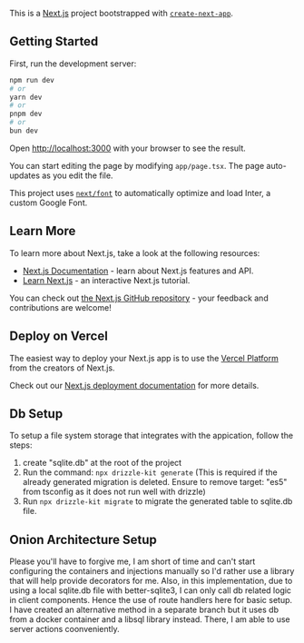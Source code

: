 This is a [Next.js](https://nextjs.org/) project bootstrapped with [`create-next-app`](https://github.com/vercel/next.js/tree/canary/packages/create-next-app).

## Getting Started

First, run the development server:

```bash
npm run dev
# or
yarn dev
# or
pnpm dev
# or
bun dev
```

Open [http://localhost:3000](http://localhost:3000) with your browser to see the result.

You can start editing the page by modifying `app/page.tsx`. The page auto-updates as you edit the file.

This project uses [`next/font`](https://nextjs.org/docs/basic-features/font-optimization) to automatically optimize and load Inter, a custom Google Font.

## Learn More

To learn more about Next.js, take a look at the following resources:

- [Next.js Documentation](https://nextjs.org/docs) - learn about Next.js features and API.
- [Learn Next.js](https://nextjs.org/learn) - an interactive Next.js tutorial.

You can check out [the Next.js GitHub repository](https://github.com/vercel/next.js/) - your feedback and contributions are welcome!

## Deploy on Vercel

The easiest way to deploy your Next.js app is to use the [Vercel Platform](https://vercel.com/new?utm_medium=default-template&filter=next.js&utm_source=create-next-app&utm_campaign=create-next-app-readme) from the creators of Next.js.

Check out our [Next.js deployment documentation](https://nextjs.org/docs/deployment) for more details.

## Db Setup
To setup a file system storage that integrates with the appication, follow the steps:

1. create "sqlite.db"  at the root of the project
2. Run the command: `npx drizzle-kit generate` (This is required if the already generated migration is deleted. Ensure to remove target: "es5" from tsconfig as it does not run well with drizzle)
3. Run `npx drizzle-kit migrate` to migrate the generated table to sqlite.db file.

## Onion Architecture Setup
Please you'll have to forgive me, I am short of time and can't start configuring the containers and injections manually so I'd rather use a library that will help provide decorators for me.
Also, in this implementation, due to using a local sqlite.db file with better-sqlite3, I can only call db related logic in client components. Hence the use of route handlers here for basic setup. I have created an alternative method in a separate branch but it uses db from a docker container and a libsql library instead. There, I am able to use server actions coonveniently.